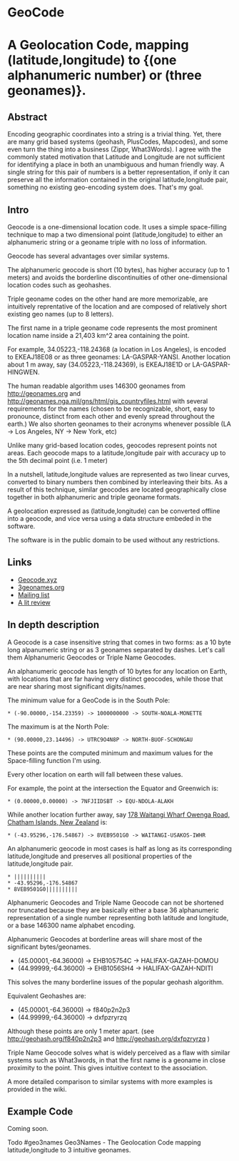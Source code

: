 # GeoCode
A Geolocation Code, mapping (latitude,longitude) to {(one alphanumeric number) or (three geonames)}.
==================



## Abstract

Encoding geographic coordinates into a string is a trivial thing. 
Yet, there are many grid based systems (geohash, PlusCodes, Mapcodes), and some even turn the thing into a business (Zippr, What3Words). 
I agree with the commonly stated motivation that Latitude and Longitude are not sufficient for identifying a place in both an unambiguous and human friendly way. A single string for this pair of numbers is a better representation, if only it can preserve all the information contained in the original latitude,longitude pair, something no existing geo-encoding system does. That's my goal.


## Intro

Geocode is a one-dimensional location code. It uses a simple space-filling technique to map a two dimensional point (latitude,longitude) to either an alphanumeric string or a geoname triple with no loss of information.

Geocode has several advantages over similar systems. 

The alphanumeric geocode is short (10 bytes), has higher accuracy (up to 1 meters) and avoids the borderline discontinuities of other one-dimensional location codes such as geohashes. 

Triple geoname codes on the other hand are more memorizable, are intuitively reprentative of the location and are composed of relatively short existing geo names (up to 8 letters).

The first name in a triple geoname code represents the most prominent location name inside a 21,403 km^2 area containing the point.

For example,  34.05223,-118.24368 (a location in Los Angeles), is encoded to EKEAJ18E08 or as three geonames: LA-GASPAR-YANSI. Another location about 1 m away, say (34.05223,-118.24369), is EKEAJ18E1D or LA-GASPAR-HINGWEN.

The human readable algorithm uses 146300 geonames from http://geonames.org and http://geonames.nga.mil/gns/html/gis_countryfiles.html with several requirements for the names (chosen to be recognizable, short, easy to pronounce, distinct from each other and evenly spread throughout the earth.) We also shorten geonames to their acronyms whenever possible (LA -> Los Angeles, NY -> New York, etc)

Unlike many grid-based location codes, geocodes represent points not areas. Each geocode maps to a latitude,longitude pair with accuracy up to the 5th decimal point (i.e. 1 meter)

In a nutshell, latitude,longitude values are represented as two linear curves, converted to binary numbers then combined by interleaving their bits. As a result of this technique, similar geocodes are located geographically close together in both alphanumeric and triple geoname formats.

A geolocation expressed as (latitude,longitude) can be converted offline into a geocode, and vice versa using a data structure embeded in the software.

The software is in the public domain to be used without any restrictions.


Links
-----
 * [Geocode.xyz](https://geocode.xyz/)
 * [3geonames.org](https://3geonames.org/)
 * [Mailing list](https://groups.google.com/forum/#!forum/geocode)
 * [A lit review](https://github.com/eruci/geocode/wiki/Comparison-to-similar-systems)


In depth description
-----------
A Geocode is a case insensitive string that comes in two forms: as a 10 byte long alpanumeric string or as 3 geonames separated by dashes. Let's call them Alphanumeric Geocodes or Triple Name Geocodes.

An alphanumeric geocode has length of 10 bytes for any location on Earth, with locations that are far having very distinct geocodes, while those that are near sharing most significant digits/names. 

The minimum value for a GeoCode is in the South Pole:

    * (-90.00000,-154.23359) -> 1000000000 -> SOUTH-NOALA-MONETTE
    
The maximum is at the North Pole:

    * (90.00000,23.14496) -> UTRC9O4N8P -> NORTH-BUOF-SCHONGAU
    
These points are the computed minimum and maximum values for the Space-filling function I'm using.

Every other location on earth will fall between these values.

For example, the point at the intersection the Equator and Greenwich is:

    * (0.00000,0.00000) -> 7NFJIIDSBT -> EQU-NDOLA-ALAKH
    
While another location further away, say [178 Waitangi Wharf Owenga Road, Chatham Islands, New Zealand](https://geocode.xyz/178%20Waitangi%20Wharf%20Owenga%20Road,%20Chatham%20Islands,%20Ch%20%20New%20Zealand) is:

    * (-43.95296,-176.54867) -> 8VEB9501G0 -> WAITANGI-USAKOS-IWHR
    
An alphanumeric geocode in most cases is half as long as its corresponding latitude,longitude and preserves all positional properties of the latitude,longitude pair. 

    * ||||||||||
    * -43.95296,-176.54867
    * 8VEB9501G0||||||||||

Alphanumeric Geocodes and Triple Name Geocode can not be shortened nor truncated because they are basically either a base 36 alphanumeric representation of a single number representing both latitude and longitude, or a base 146300 name alphabet encoding. 

Alphanumeric Geocodes at borderline areas will share most of the significant bytes/geonames.
   * (45.00001,-64.36000) -> EHB105754C -> HALIFAX-GAZAH-DOMOU
   * (44.99999,-64.36000) -> EHB1056SH4 -> HALIFAX-GAZAH-NDITI
   
This solves the many borderline issues of the popular geohash algorithm. 

Equivalent Geohashes are:
   * (45.00001,-64.36000) -> f840p2n2p3 
   * (44.99999,-64.36000) -> dxfpzryrzq 
   
Although these points are only 1 meter apart. (see http://geohash.org/f840p2n2p3  and http://geohash.org/dxfpzryrzq )

Triple Name Geocode solves what is widely perceived as a flaw with similar systems such as What3words, in that the first name is a geoname in close proximity to the point. This gives intuitive context to the association. 

A more detailed comparison to similar systems with more examples is provided in the wiki.

Example Code
------------
Coming soon.


Todo
#geo3names
Geo3Names - The Geolocation Code mapping latitude,longitude to 3 intuitive geonames.
